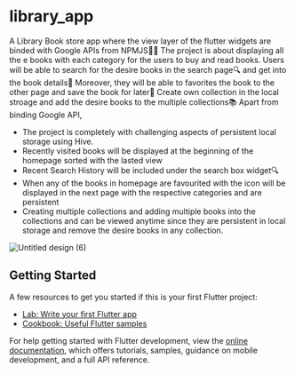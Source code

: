 # library_app

A Library Book store app where the view layer of the flutter widgets are binded with Google APIs from NPMJS🧑‍💻
The project is about displaying all the e books with each category for the users to buy and read books. Users will be able to search for the desire books in the search page🔍 and get into the book details📘
Moreover, they will be able to favorites the book to the other page and save the book for later📌 Create own collection in the local stroage and add the desire books to the multiple collections📚
Apart from binding Google API, 

 - The project is completely with challenging aspects of persistent local storage using Hive.
 - Recently visited books will be displayed at the beginning of the homepage sorted with the lasted view
 - Recent Search History will be included under the search box widget🔍
 - When any of the books in homepage are favourited with the icon will be displayed in the next page with the respective categories and are persistent
 - Creating multiple collections and adding multiple books into the collections and can be viewed anytime since they are persistent in local storage and remove the desire books in any collection.

![Untitled design (6)](https://github.com/LyNNxMooon/Library-App/assets/112456534/1a63d42d-4744-4d45-a31c-efb426aa96e5)

## Getting Started

A few resources to get you started if this is your first Flutter project:

- [Lab: Write your first Flutter app](https://docs.flutter.dev/get-started/codelab)
- [Cookbook: Useful Flutter samples](https://docs.flutter.dev/cookbook)

For help getting started with Flutter development, view the
[online documentation](https://docs.flutter.dev/), which offers tutorials,
samples, guidance on mobile development, and a full API reference.


